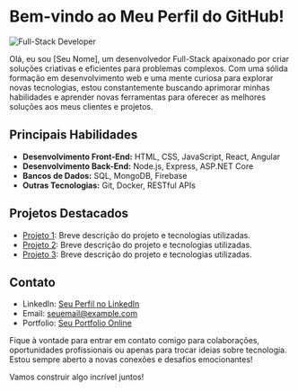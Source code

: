 # Bem-vindo ao Meu Perfil do GitHub!

![Full-Stack Developer](https://www.google.com/url?sa=i&url=https%3A%2F%2Fwww.droptica.com%2Fblog%2Fwhat-does-full-stack-developer-do%2F&psig=AOvVaw2tdP_xaGALEf_e9Hwv4eGt&ust=1713648726365000&source=images&cd=vfe&opi=89978449&ved=0CBIQjRxqFwoTCKDOy5Cdz4UDFQAAAAAdAAAAABAJ)

Olá, eu sou [Seu Nome], um desenvolvedor Full-Stack apaixonado por criar soluções criativas e eficientes para problemas complexos. Com uma sólida formação em desenvolvimento web e uma mente curiosa para explorar novas tecnologias, estou constantemente buscando aprimorar minhas habilidades e aprender novas ferramentas para oferecer as melhores soluções aos meus clientes e projetos.

## Principais Habilidades

- **Desenvolvimento Front-End:** HTML, CSS, JavaScript, React, Angular
- **Desenvolvimento Back-End:** Node.js, Express, ASP.NET Core
- **Bancos de Dados:** SQL, MongoDB, Firebase
- **Outras Tecnologias:** Git, Docker, RESTful APIs

## Projetos Destacados

- [Projeto 1](link-para-projeto-1): Breve descrição do projeto e tecnologias utilizadas.
- [Projeto 2](link-para-projeto-2): Breve descrição do projeto e tecnologias utilizadas.
- [Projeto 3](link-para-projeto-3): Breve descrição do projeto e tecnologias utilizadas.

## Contato

- LinkedIn: [Seu Perfil no LinkedIn](link-para-o-seu-linkedin)
- Email: seuemail@example.com
- Portfolio: [Seu Portfolio Online](link-para-o-seu-portfolio)

Fique à vontade para entrar em contato comigo para colaborações, oportunidades profissionais ou apenas para trocar ideias sobre tecnologia. Estou sempre aberto a novas conexões e desafios emocionantes!

Vamos construir algo incrível juntos!
